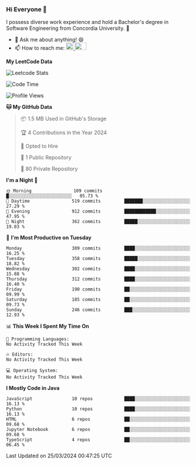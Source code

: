 ### Hi Everyone 👋
I possess diverse work experience and hold a Bachelor's degree in Software Engineering from Concordia University. 🏫

- 💬 Ask me about anything! 😄
- 📫 How to reach me: <a href="https://www.linkedin.com/in/siu-tong-ye/" target="_blank"> <img width="20px" width="32" src="https://cdn.jsdelivr.net/npm/simple-icons@v3/icons/linkedin.svg" /> </a> <a href="mailto:SiuTongYe@gmail.com" target="_blank"> <img height="20" width="32" src="https://cdn.jsdelivr.net/npm/simple-icons@v3/icons/gmail.svg" /> </a>

**My LeetCode Data** 

![Leetcode Stats](https://leetcard.jacoblin.cool/Siu_Ye)

<!--START_SECTION:waka-->
![Code Time](http://img.shields.io/badge/Code%20Time-283%20hrs%2022%20mins-blue)

![Profile Views](http://img.shields.io/badge/Profile%20Views-0-blue)

**🐱 My GitHub Data** 

> 📦 1.5 MB Used in GitHub's Storage 
 > 
> 🏆 4 Contributions in the Year 2024
 > 
> 💼 Opted to Hire
 > 
> 📜 1 Public Repository 
 > 
> 🔑 80 Private Repository 
 > 
**I'm a Night 🦉** 

```text
🌞 Morning                109 commits         █░░░░░░░░░░░░░░░░░░░░░░░░   05.73 % 
🌆 Daytime                519 commits         ███████░░░░░░░░░░░░░░░░░░   27.29 % 
🌃 Evening                912 commits         ████████████░░░░░░░░░░░░░   47.95 % 
🌙 Night                  362 commits         █████░░░░░░░░░░░░░░░░░░░░   19.03 % 
```
📅 **I'm Most Productive on Tuesday** 

```text
Monday                   309 commits         ████░░░░░░░░░░░░░░░░░░░░░   16.25 % 
Tuesday                  358 commits         █████░░░░░░░░░░░░░░░░░░░░   18.82 % 
Wednesday                302 commits         ████░░░░░░░░░░░░░░░░░░░░░   15.88 % 
Thursday                 312 commits         ████░░░░░░░░░░░░░░░░░░░░░   16.40 % 
Friday                   190 commits         ██░░░░░░░░░░░░░░░░░░░░░░░   09.99 % 
Saturday                 185 commits         ██░░░░░░░░░░░░░░░░░░░░░░░   09.73 % 
Sunday                   246 commits         ███░░░░░░░░░░░░░░░░░░░░░░   12.93 % 
```


📊 **This Week I Spent My Time On** 

```text
💬 Programming Languages: 
No Activity Tracked This Week

🔥 Editors: 
No Activity Tracked This Week

💻 Operating System: 
No Activity Tracked This Week
```

**I Mostly Code in Java** 

```text
JavaScript               10 repos            ████░░░░░░░░░░░░░░░░░░░░░   16.13 % 
Python                   10 repos            ████░░░░░░░░░░░░░░░░░░░░░   16.13 % 
HTML                     6 repos             ██░░░░░░░░░░░░░░░░░░░░░░░   09.68 % 
Jupyter Notebook         6 repos             ██░░░░░░░░░░░░░░░░░░░░░░░   09.68 % 
TypeScript               4 repos             ██░░░░░░░░░░░░░░░░░░░░░░░   06.45 % 
```




 Last Updated on 25/03/2024 00:47:25 UTC
<!--END_SECTION:waka-->
